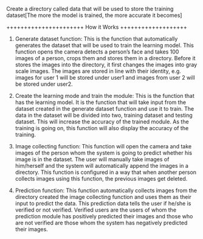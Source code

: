 Create a directory called data that will be used to store the training dataset[The more the model is trained, the more accurate it becomes]

++++++++++++++++++++++ How it Works +++++++++++++++++++

1. Generate dataset function: This is the function that automatically generates the dataset that will
be used to train the learning model. This function opens the camera detects a person’s face and
takes 100 images of a person, crops them and stores them in a directory. Before it stores the
images into the directory, it first changes the images into gray scale images. The images are stored
in line with their identity, e.g. images for user 1 will be stored under user1 and images from user
2 will be stored under user2.

2. Create the learning mode and train the module: This is the function that has the learning model.
It is the function that will take input from the dataset created in the generate dataset function and
use it to train. The data in the dataset will be divided into two, training dataset and testing dataset.
This will increase the accuracy of the trained module. As the training is going on, this function
will also display the accuracy of the training.

3. Image collecting function: This function will open the camera and take images of the person
whom the system is going to predict whether his image is in the dataset. The user will manually
take images of him/herself and the system will automatically append the images in a directory.
This function is configured in a way that when another person collects images using this function,
the previous images get deleted.

4. Prediction function: This function automatically collects images from the directory created the
image collecting function and uses them as their input to predict the data. This prediction data
tells the user if he/she is verified or not verified. Verified users are the users of whom the
prediction module has positively predicted their images and those who are not verified are those
whom the system has negatively predicted their images.
